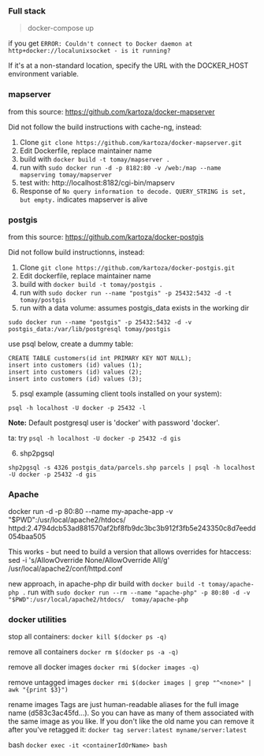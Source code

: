 ### Full stack

> docker-compose up

if you get `ERROR: Couldn't connect to Docker daemon at http+docker://localunixsocket - is it running?`

If it's at a non-standard location, specify the URL with the DOCKER_HOST environment variable.


### mapserver

from this source: https://github.com/kartoza/docker-mapserver

Did not follow the build instructions with cache-ng, instead:
1. Clone `git clone https://github.com/kartoza/docker-mapserver.git`
2. Edit Dockerfile, replace maintainer name
3. build with `docker build -t tomay/mapserver .`
4. run with `sudo docker run -d -p 8182:80 -v /web:/map --name mapserving tomay/mapserver`
5. test with: http://localhost:8182/cgi-bin/mapserv
6. Response of `No query information to decode. QUERY_STRING is set, but empty.` indicates mapserver is alive

### postgis

from this source: https://github.com/kartoza/docker-postgis

Did not follow build instructionns, instead: 
1. Clone `git clone https://github.com/kartoza/docker-postgis.git`
2. Edit dockerfile, replace maintainer name
3. build with `docker build -t tomay/postgis .`
4. run with `sudo docker run --name "postgis" -p 25432:5432 -d -t tomay/postgis`
5. run with a data volume:
assumes postgis_data exists in the working dir
```
sudo docker run --name "postgis" -p 25432:5432 -d -v postgis_data:/var/lib/postgresql tomay/postgis
```

use psql below, create a dummy table: 
```
CREATE TABLE customers(id int PRIMARY KEY NOT NULL);
insert into customers (id) values (1);
insert into customers (id) values (2);
insert into customers (id) values (3);
```

5. psql example (assuming client tools installed on your system):
```
psql -h localhost -U docker -p 25432 -l
```
**Note:** Default postgresql user is 'docker' with password 'docker'.

ta: try 
`psql -h localhost -U docker -p 25432 -d gis`

6. shp2pgsql
```
shp2pgsql -s 4326 postgis_data/parcels.shp parcels | psql -h localhost -U docker -p 25432 -d gis
```


### Apache
docker run -d -p 80:80 --name my-apache-app -v "$PWD":/usr/local/apache2/htdocs/ httpd:2.4794dcb53ad881570af2bf8fb9dc3bc3b912f3fb5e243350c8d7eedd054baa505

This works - but need to build a version that allows overrides for htaccess:
sed -i 's/AllowOverride None/AllowOverride All/g' /usr/local/apache2/conf/httpd.conf

new approach, in apache-php dir
build with `docker build -t tomay/apache-php .`
run with `sudo docker run --rm --name "apache-php" -p 80:80 -d -v "$PWD":/usr/local/apache2/htdocs/  tomay/apache-php`

### docker utilities

stop all containers:
`docker kill $(docker ps -q)`

remove all containers
`docker rm $(docker ps -a -q)`

remove all docker images
`docker rmi $(docker images -q)`

remove untagged images
`docker rmi $(docker images | grep "^<none>" | awk "{print $3}")`

rename images
Tags are just human-readable aliases for the full image name (d583c3ac45fd...).
So you can have as many of them associated with the same image as you like. If you don't like the old name you can remove it after you've retagged it:
`docker tag server:latest myname/server:latest`

bash
`docker exec -it <containerIdOrName> bash`